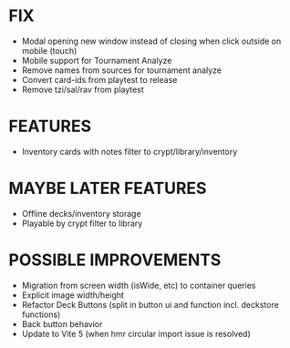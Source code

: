 # FIX
- Modal opening new window instead of closing when click outside on mobile (touch)
- Mobile support for Tournament Analyze
- Remove names from sources for tournament analyze
- Convert card-ids from playtest to release
- Remove tzi/sal/rav from playtest

# FEATURES
- Inventory cards with notes filter to crypt/library/inventory

# MAYBE LATER FEATURES
- Offline decks/inventory storage
- Playable by crypt filter to library

# POSSIBLE IMPROVEMENTS
- Migration from screen width (isWide, etc) to container queries
- Explicit image width/height
- Refactor Deck Buttons (split in button ui and function incl. deckstore functions)
- Back button behavior
- Update to Vite 5 (when hmr circular import issue is resolved)
